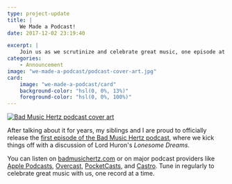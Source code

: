 ```yaml
---
type: project-update
title: |
    We Made a Podcast!
date: 2017-12-02 23:19:40

excerpt: |
    Join us as we scrutinize and celebrate great music, one episode at a time.
categories:
    - Announcement
image: "we-made-a-podcast/podcast-cover-art.jpg"
card:
    image: "we-made-a-podcast/card"
    background-color: "hsl(0, 0%, 13%)"
    foreground-color: "hsl(0, 0%, 100%)"
---
```


<div class="inline shadow">
    <a href="https://podcasts.apple.com/us/podcast/bad-music-hertz/id1319023897">
        <picture>
            <source type="image/webp" srcset="{{ site.dropbox }}/we-made-a-podcast/podcast-art.webp">
            <img type="image/jpeg" title="Bad Music Hertz podcast cover art" alt="Bad Music Hertz podcast cover art" src="{{ site.dropbox }}/we-made-a-podcast/podcast-art.jpg">
        </picture>
    </a>
</div>

After talking about it for years, my siblings and I are proud to officially release the [first episode of the Bad Music Hertz podcast](https://badmusichertz.com/post/lonesome-dreams), where we kick things off with a discussion of Lord Huron's *Lonesome Dreams*.

You can listen on [badmusichertz.com](https://badmusichertz.com/post/lonesome-dreams) or on major podcast providers like [Apple Podcasts](https://itunes.apple.com/us/podcast/bad-music-hertz/id1319023897?mt=2), [Overcast](https://overcast.fm/itunes1319023897/bad-music-hertz), [PocketCasts](http://pca.st/CW0I), and [Castro](https://castro.fm/podcast/646cabb9-ef9d-4d37-bef1-b5006a17c44a). Tune in regularly to celebrate great music with us, one record at a time.